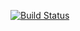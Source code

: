 [![Build Status](https://travis-ci.org/BURNINGTIGER/stack.svg?branch=master)](https://travis-ci.org/BURNINGTIGER/stack2)
